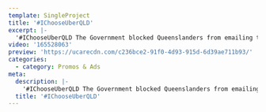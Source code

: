 ```yaml
---
template: SingleProject
title: '#IChooseUberQLD'
excerpt: |-
  '#IChooseUberQLD The Government blocked Queenslanders from emailing the Premier and State MP’s to show their support for ridesharing. The Edit Suite captured and created a video of 15,000 letters being delivered by horse and cart directly to Premier Palaszcuzuk’s office.'
video: '165528063'
preview: 'https://ucarecdn.com/c236bce2-91f0-4d93-915d-6d39ae711b93/'
categories:
  - category: Promos & Ads
meta:
  description: |-
    '#IChooseUberQLD The Government blocked Queenslanders from emailing the Premier and State MP’s to show their support for ridesharing. The Edit Suite captured and created a video of 15,000 letters being delivered by horse and cart directly to Premier Palaszcuzuk’s office.'
  title: '#IChooseUberQLD'
---
```


